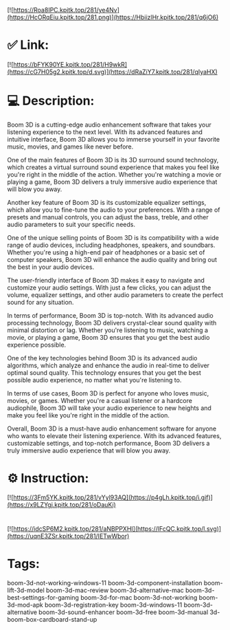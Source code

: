 [![https://Roa8IPC.kpitk.top/281/ye4Nv](https://HcORqEiu.kpitk.top/281.png)](https://HbiizlHr.kpitk.top/281/q6jO6)
# ✅ Link:
[![https://bFYK90YE.kpitk.top/281/H9wkR](https://cG7H05g2.kpitk.top/d.svg)](https://dRaZiY7.kpitk.top/281/qIyaHX)
# 💻 Description:
Boom 3D is a cutting-edge audio enhancement software that takes your listening experience to the next level. With its advanced features and intuitive interface, Boom 3D allows you to immerse yourself in your favorite music, movies, and games like never before.

One of the main features of Boom 3D is its 3D surround sound technology, which creates a virtual surround sound experience that makes you feel like you're right in the middle of the action. Whether you're watching a movie or playing a game, Boom 3D delivers a truly immersive audio experience that will blow you away.

Another key feature of Boom 3D is its customizable equalizer settings, which allow you to fine-tune the audio to your preferences. With a range of presets and manual controls, you can adjust the bass, treble, and other audio parameters to suit your specific needs.

One of the unique selling points of Boom 3D is its compatibility with a wide range of audio devices, including headphones, speakers, and soundbars. Whether you're using a high-end pair of headphones or a basic set of computer speakers, Boom 3D will enhance the audio quality and bring out the best in your audio devices.

The user-friendly interface of Boom 3D makes it easy to navigate and customize your audio settings. With just a few clicks, you can adjust the volume, equalizer settings, and other audio parameters to create the perfect sound for any situation.

In terms of performance, Boom 3D is top-notch. With its advanced audio processing technology, Boom 3D delivers crystal-clear sound quality with minimal distortion or lag. Whether you're listening to music, watching a movie, or playing a game, Boom 3D ensures that you get the best audio experience possible.

One of the key technologies behind Boom 3D is its advanced audio algorithms, which analyze and enhance the audio in real-time to deliver optimal sound quality. This technology ensures that you get the best possible audio experience, no matter what you're listening to.

In terms of use cases, Boom 3D is perfect for anyone who loves music, movies, or games. Whether you're a casual listener or a hardcore audiophile, Boom 3D will take your audio experience to new heights and make you feel like you're right in the middle of the action.

Overall, Boom 3D is a must-have audio enhancement software for anyone who wants to elevate their listening experience. With its advanced features, customizable settings, and top-notch performance, Boom 3D delivers a truly immersive audio experience that will blow you away.

# ⚙️ Instruction:
[![https://3Fm5YK.kpitk.top/281/vYyl93AQ](https://p4gLh.kpitk.top/i.gif)](https://x9LZYgj.kpitk.top/281/oDauKi)
#
[![https://idcSP6M2.kpitk.top/281/aNBPPXHI](https://lFcQC.kpitk.top/l.svg)](https://uqnE3ZSr.kpitk.top/281/IETwWbor)
# Tags:
boom-3d-not-working-windows-11 boom-3d-component-installation boom-lift-3d-model boom-3d-mac-review boom-3d-alternative-mac boom-3d-best-settings-for-gaming boom-3d-for-mac boom-3d-not-working boom-3d-mod-apk boom-3d-registration-key boom-3d-windows-11 boom-3d-alternative boom-3d-sound-enhancer boom-3d-free boom-3d-manual 3d-boom-box-cardboard-stand-up





